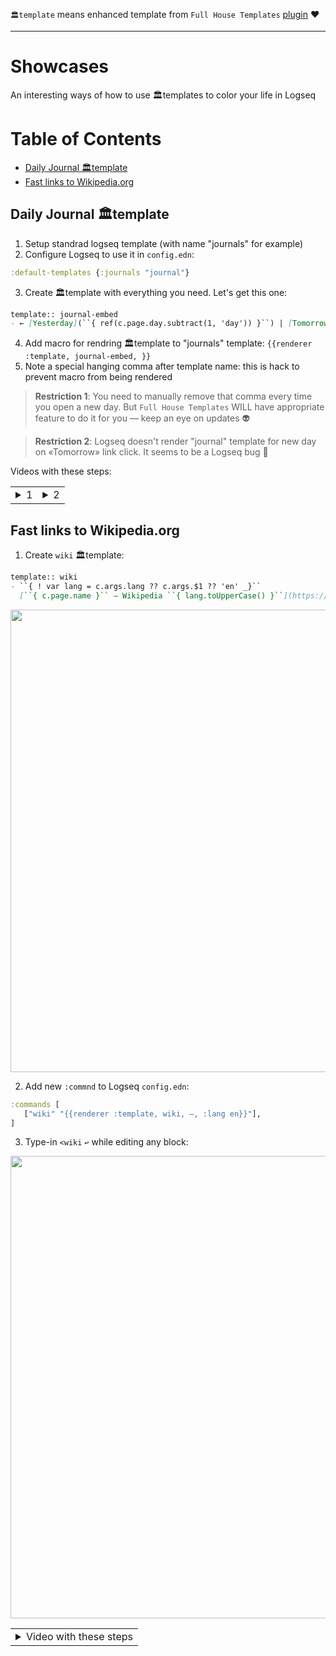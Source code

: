 `🏛template` means enhanced template from `Full House Templates` [plugin](https://github.com/stdword/logseq13-full-house-plugin#readme) ❤️

---

# Showcases

An interesting ways of how to use 🏛templates to color your life in Logseq

# Table of Contents
- [Daily Journal 🏛template](#daily-journal-template)
- [Fast links to Wikipedia.org](#fast-links-to-wikipediaorg)


## Daily Journal 🏛template

1) Setup standrad logseq template (with name "journals" for example)
2) Configure Logseq to use it in `config.edn`:
  ```clojure
  :default-templates {:journals "journal"}
  ```
3) Create 🏛template with everything you need. Let's get this one:
  ```markdown
  template:: journal-embed
  - ← [Yesterday](``{ ref(c.page.day.subtract(1, 'day')) }``) | [Tomorrow](``{ ref(c.page.day.add(1, 'day')) }``) →
  ```
4) Add macro for rendring 🏛template to "journals" template: `{{renderer :template, journal-embed, }}`
5) Note a special hanging comma after template name: this is hack to prevent macro from being rendered

> **Restriction 1**: You need to manually remove that comma every time you open a new day. But `Full House Templates` WILL have appropriate feature to do it for you — keep an eye on updates 👽

> **Restriction 2**: Logseq doesn't render "journal" template for new day on «Tomorrow» link click. It seems to be a Logseq bug 👿

Videos with these steps:
<table><tr><td>

<details closed><summary>1</summary>
  <video src="https://user-images.githubusercontent.com/1984175/226189999-4bfe8f12-b5c1-485a-95d6-bbee7970e24f.mp4"/>
</details>

</td><td>

<details closed><summary>2</summary>
  <video src="https://user-images.githubusercontent.com/1984175/226191378-e7361458-3272-45b9-ad34-72c0d819f8ed.mp4"/>
</details>
  
</td></tr></table>


## Fast links to Wikipedia.org

1) Create `wiki` 🏛template:
  ```markdown
  template:: wiki
  - ``{ ! var lang = c.args.lang ?? c.args.$1 ?? 'en' _}``
    [``{ c.page.name }`` — Wikipedia ``{ lang.toUpperCase() }``](https://``{ lang }``.wikipedia.org/wiki/``{ c.page.name }``)
  ```
  <img width="740px" src="https://user-images.githubusercontent.com/1984175/227020818-c245efbf-1ce0-4fa9-b07e-82b2e49d7d88.png"/>

2) Add new `:commnd` to Logseq `config.edn`:
  ```clojure
  :commands [
     ["wiki" "{{renderer :template, wiki, —, :lang en}}"],
  ]
  ```
3) Type-in `<wiki` `↩︎` while editing any block:
  <img width="740px" src="https://user-images.githubusercontent.com/1984175/227035547-53e9580e-9843-49a4-bbb9-0f738c908c99.gif"/>

<table><tr><td>

<details closed><summary>Video with these steps</summary>
  <video width="40%" src="https://user-images.githubusercontent.com/1984175/227012394-99e1819e-9a67-4ed9-975e-5af6db76776d.mp4"/>
</details>
  
</td></tr></table>
